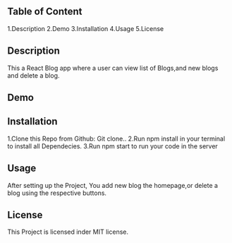 ## Table of Content

1.Description
2.Demo
3.Installation
4.Usage
5.License


## Description
This a React Blog app where a user can view list of Blogs,and new blogs and delete a blog.
## Demo




## Installation
1.Clone this Repo from Github: Git clone..
2.Run npm install in your terminal to install all Dependecies.
3.Run npm start to run your code in the server

## Usage
After setting up the Project, You add new blog the homepage,or delete a blog using the respective buttons.

## License
This Project is licensed inder MIT license.
